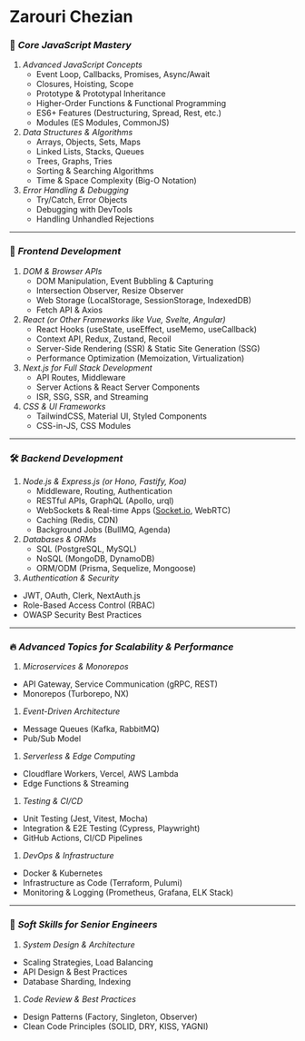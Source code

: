 # Zarouri Chezian

### 🚀 *Core JavaScript Mastery*

1. *Advanced JavaScript Concepts*
    - Event Loop, Callbacks, Promises, Async/Await
    - Closures, Hoisting, Scope
    - Prototype & Prototypal Inheritance
    - Higher-Order Functions & Functional Programming
    - ES6+ Features (Destructuring, Spread, Rest, etc.)
    - Modules (ES Modules, CommonJS)
2. *Data Structures & Algorithms*
    - Arrays, Objects, Sets, Maps
    - Linked Lists, Stacks, Queues
    - Trees, Graphs, Tries
    - Sorting & Searching Algorithms
    - Time & Space Complexity (Big-O Notation)
3. *Error Handling & Debugging*
    - Try/Catch, Error Objects
    - Debugging with DevTools
    - Handling Unhandled Rejections

---

### 🎨 *Frontend Development*

1. *DOM & Browser APIs*
    - DOM Manipulation, Event Bubbling & Capturing
    - Intersection Observer, Resize Observer
    - Web Storage (LocalStorage, SessionStorage, IndexedDB)
    - Fetch API & Axios
2. *React (or Other Frameworks like Vue, Svelte, Angular)*
    - React Hooks (useState, useEffect, useMemo, useCallback)
    - Context API, Redux, Zustand, Recoil
    - Server-Side Rendering (SSR) & Static Site Generation (SSG)
    - Performance Optimization (Memoization, Virtualization)
3. *Next.js for Full Stack Development*
    - API Routes, Middleware
    - Server Actions & React Server Components
    - ISR, SSG, SSR, and Streaming
4. *CSS & UI Frameworks*
    - TailwindCSS, Material UI, Styled Components
    - CSS-in-JS, CSS Modules

---

### 🛠 *Backend Development*

1. *Node.js & Express.js (or Hono, Fastify, Koa)*
    - Middleware, Routing, Authentication
    - RESTful APIs, GraphQL (Apollo, urql)
    - WebSockets & Real-time Apps ([Socket.io](http://socket.io/), WebRTC)
    - Caching (Redis, CDN)
    - Background Jobs (BullMQ, Agenda)
2. *Databases & ORMs*
    - SQL (PostgreSQL, MySQL)
    - NoSQL (MongoDB, DynamoDB)
    - ORM/ODM (Prisma, Sequelize, Mongoose)
3. *Authentication & Security*
- JWT, OAuth, Clerk, NextAuth.js
- Role-Based Access Control (RBAC)
- OWASP Security Best Practices

---

### 🔥 *Advanced Topics for Scalability & Performance*

1. *Microservices & Monorepos*
- API Gateway, Service Communication (gRPC, REST)
- Monorepos (Turborepo, NX)
1. *Event-Driven Architecture*
- Message Queues (Kafka, RabbitMQ)
- Pub/Sub Model
1. *Serverless & Edge Computing*
- Cloudflare Workers, Vercel, AWS Lambda
- Edge Functions & Streaming
1. *Testing & CI/CD*
- Unit Testing (Jest, Vitest, Mocha)
- Integration & E2E Testing (Cypress, Playwright)
- GitHub Actions, CI/CD Pipelines
1. *DevOps & Infrastructure*
- Docker & Kubernetes
- Infrastructure as Code (Terraform, Pulumi)
- Monitoring & Logging (Prometheus, Grafana, ELK Stack)

---

### 🎯 *Soft Skills for Senior Engineers*

1. *System Design & Architecture*
- Scaling Strategies, Load Balancing
- API Design & Best Practices
- Database Sharding, Indexing
1. *Code Review & Best Practices*
- Design Patterns (Factory, Singleton, Observer)
- Clean Code Principles (SOLID, DRY, KISS, YAGNI)